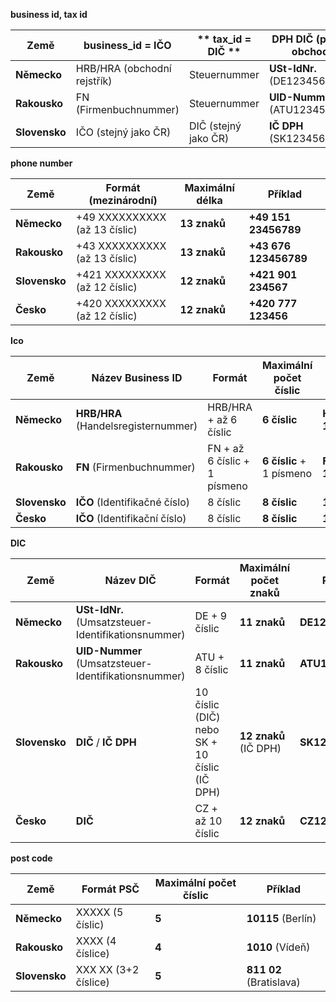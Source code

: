 
**business id, tax id**

| **Země**     | **business_id = IČO**       | ** tax_id = DIČ ** | **DPH DIČ (pro EU obchod)**         |
|--------------|-----------------------------|--------------------|-------------------------------------|
| **Německo**  | HRB/HRA (obchodní rejstřík) | Steuernummer       | **USt-IdNr.** (DE123456789)        |
| **Rakousko** | FN (Firmenbuchnummer)       | Steuernummer       | **UID-Nummer** (ATU12345678)       |
| **Slovensko**| IČO (stejný jako ČR)        | DIČ (stejný jako ČR) | **IČ DPH** (SK1234567890)          |

**phone number**

| **Země**     | **Formát (mezinárodní)**    | **Maximální délka** | **Příklad**          |
|--------------|----------------------------|---------------------|----------------------|
| **Německo**  | +49 XXXXXXXXXX (až 13 číslic) | **13 znaků**        | **+49 151 23456789**  |
| **Rakousko** | +43 XXXXXXXXXX (až 13 číslic) | **13 znaků**        | **+43 676 123456789** |
| **Slovensko**| +421 XXXXXXXXX (až 12 číslic) | **12 znaků**        | **+421 901 234567**   |
| **Česko**    | +420 XXXXXXXXX (až 12 číslic) | **12 znaků**        | **+420 777 123456**   |


**Ico**

| **Země**     | **Název Business ID**         | **Formát**          | **Maximální počet číslic** | **Příklad**         |
|--------------|---------------------------------|---------------------|---------------------------|---------------------|
| **Německo**  | **HRB/HRA** (Handelsregisternummer) | HRB/HRA + až 6 číslic | **6 číslic**     | **HRB 123456**      |
| **Rakousko** | **FN** (Firmenbuchnummer)       | FN + až 6 číslic + 1 písmeno | **6 číslic** + 1 písmeno | **FN 123456a**      |
| **Slovensko**| **IČO** (Identifikačné číslo)   | 8 číslic             | **8 číslic**               | **12345678**        |
| **Česko**    | **IČO** (Identifikační číslo)   | 8 číslic             | **8 číslic**               | **12345678**        |

**DIC**

| **Země**     | **Název DIČ**                         | **Formát**                | **Maximální počet znaků** | **Příklad**           |
|--------------|-------------------------------------|--------------------------|---------------------------|-----------------------|
| **Německo**  | **USt-IdNr.** (Umsatzsteuer-Identifikationsnummer) | DE + 9 číslic             | **11 znaků**              | **DE123456789**       |
| **Rakousko** | **UID-Nummer** (Umsatzsteuer-Identifikationsnummer) | ATU + 8 číslic            | **11 znaků**              | **ATU12345678**       |
| **Slovensko**| **DIČ** / **IČ DPH**                  | 10 číslic (DIČ) nebo SK + 10 číslic (IČ DPH) | **12 znaků** (IČ DPH)    | **SK1234567890**      |
| **Česko**    | **DIČ**                              | CZ + až 10 číslic         | **12 znaků**               | **CZ1234567890**      |

**post code**

| **Země**     | **Formát PSČ**      | **Maximální počet číslic** | **Příklad**      |
|--------------|---------------------|----------------------------|-------------------|
| **Německo**  | XXXXX (5 číslic)     | **5**                      | **10115** (Berlín) |
| **Rakousko** | XXXX (4 číslice)     | **4**                      | **1010** (Vídeň)   |
| **Slovensko**| XXX XX (3+2 číslice) | **5**                      | **811 02** (Bratislava) |
